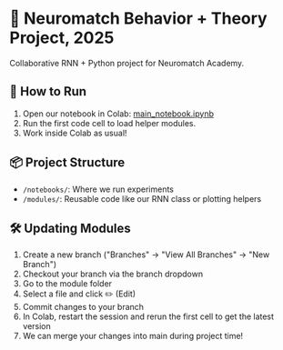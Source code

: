 # 🧠 Neuromatch Behavior + Theory Project, 2025

Collaborative RNN + Python project for Neuromatch Academy.

## 🚀 How to Run

1. Open our notebook in Colab: [main_notebook.ipynb](https://colab.research.google.com/github/cathat00/NMA_B-T_Project/blob/main/notebooks/main_notebook.ipynb)
2. Run the first code cell to load helper modules.
3. Work inside Colab as usual!

## 📦 Project Structure

- `/notebooks/`: Where we run experiments
- `/modules/`: Reusable code like our RNN class or plotting helpers

## 🛠️ Updating Modules

1. Create a new branch ("Branches" -> "View All Branches" -> "New Branch")
2. Checkout your branch via the branch dropdown
3. Go to the module folder
4. Select a file and click ✏️ (Edit)
5. Commit changes to your branch
6. In Colab, restart the session and rerun the first cell to get the latest version
7. We can merge your changes into main during project time!

